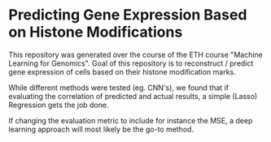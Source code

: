 # Predicting Gene Expression Based on Histone Modifications

This repository was generated over the course of the ETH course "Machine Learning for Genomics". Goal of this repository is to reconstruct / predict gene expression of cells based on their histone modification marks.

While different methods were tested (eg. CNN's), we found that if evaluating the correlation of predicted and actual results, a simple (Lasso) Regression gets the job done.

If changing the evaluation metric to include for instance the MSE, a deep learning approach will most likely be the go-to method.  
